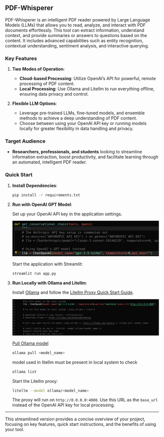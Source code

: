
## PDF-Whisperer

PDF-Whisperer is an intelligent PDF reader powered by Large Language Models (LLMs) that allows you to read, analyze, and interact with PDF documents effortlessly. This tool can extract information, understand context, and provide summaries or answers to questions based on the content. It includes advanced capabilities such as entity recognition, contextual understanding, sentiment analysis, and interactive querying.

### Key Features
1. **Two Modes of Operation**:
   - **Cloud-based Processing**: Utilize OpenAI’s API for powerful, remote processing of PDF content.
   - **Local Processing**: Use Ollama and Litellm to run everything offline, ensuring data privacy and control.

2. **Flexible LLM Options**:
   - Leverage pre-trained LLMs, fine-tuned models, and ensemble methods to achieve a deep understanding of PDF content.
   - Choose between using your OpenAI API key or running models locally for greater flexibility in data handling and privacy.

### Target Audience
- **Researchers, professionals, and students** looking to streamline information extraction, boost productivity, and facilitate learning through an automated, intelligent PDF reader.

### Quick Start

1. **Install Dependencies**:

   ```bash
   pip install -r requirements.txt
   ```

2. **Run with OpenAI GPT Model**:

   Set up your OpenAI API key in the application settings.

   ![OpenAI Setup](image-1.png)

   Start the application with Streamlit:

   ```bash
   streamlit run app.py
   ```

3. **Run Locally with Ollama and Litellm**:

   Install [Ollama](https://ollama.com/download/) and follow the [Litellm Proxy Quick Start Guide](https://docs.litellm.ai/docs/proxy/quick_start#quick-start---litellm-proxy--configyaml).

   ![Local Setup](image.png)

   [Pull Ollama model](https://ollama.com/library)

   ```bash
   ollama pull <model_name>
   ```
   model used in litellm must be present in local system to check 
   ```bash
   ollama list
   ```

   Start the Litellm proxy:

   ```bash
   litellm --model ollama/<model_name>
   ```

   The proxy will run on `http://0.0.0.0:4000`. Use this URL as the `base_url` instead of the OpenAI API key for local processing.
   

---

This streamlined version provides a concise overview of your project, focusing on key features, quick start instructions, and the benefits of using your tool.